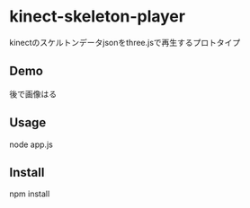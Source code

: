 # kinect-skeleton-player
kinectのスケルトンデータjsonをthree.jsで再生するプロトタイプ

## Demo  
後で画像はる

## Usage  
node app.js

## Install
npm install 
